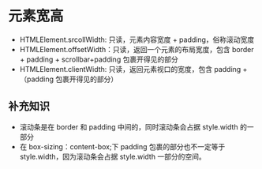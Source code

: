 # 元素宽高

- HTMLElement.srcollWidth: 只读，元素内容宽度 + padding，俗称滚动宽度
- HTMLElement.offsetWidth：只读，返回一个元素的布局宽度，包含 border + padding + scrollbar+padding 包裹开得见的部分
- HTMLElement.clientWidth: 只读，返回元素视口的宽度，包含 padding +（padding 包裹开得见的部分）

## 补充知识

- 滚动条是在 border 和 padding 中间的，同时滚动条会占据 style.width 的一部分
- 在 box-sizing：content-box;下 padding 包裹的部分也不一定等于 style.width，因为滚动条会占据 style.width 一部分的空间。
